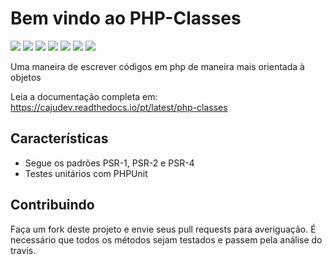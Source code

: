 Bem vindo ao PHP-Classes
========================

[![](https://img.shields.io/packagist/v/cajudev/php-classes.svg)](https://packagist.org/packages/cajudev/php-classes)
[![](https://img.shields.io/packagist/dt/cajudev/php-classes.svg)](https://packagist.org/packages/cajudev/php-classes)
[![](https://img.shields.io/github/license/cajudev/php-classes.svg)](https://raw.githubusercontent.com/cajudev/php-classes/master/LICENSE)
[![](https://img.shields.io/travis/cajudev/php-classes.svg)](https://travis-ci.org/cajudev/php-classes)
[![](https://coveralls.io/repos/github/cajudev/php-classes/badge.svg?branch=master)](https://coveralls.io/github/cajudev/php-classes)
[![](https://img.shields.io/github/issues/cajudev/php-classes.svg)](https://github.com/cajudev/php-classes/issues)
[![](https://img.shields.io/github/contributors/cajudev/php-classes.svg)](https://github.com/cajudev/php-classes/graphs/contributors)

Uma maneira de escrever códigos em php de maneira mais orientada à objetos

Leia a documentação completa em: https://cajudev.readthedocs.io/pt/latest/php-classes

Características
---------------

* Segue os padrões PSR-1, PSR-2 e PSR-4
* Testes unitários com PHPUnit

Contribuindo
------------

Faça um fork deste projeto e envie seus pull requests para averiguação. É necessário que todos os métodos sejam testados e passem pela análise do travis.